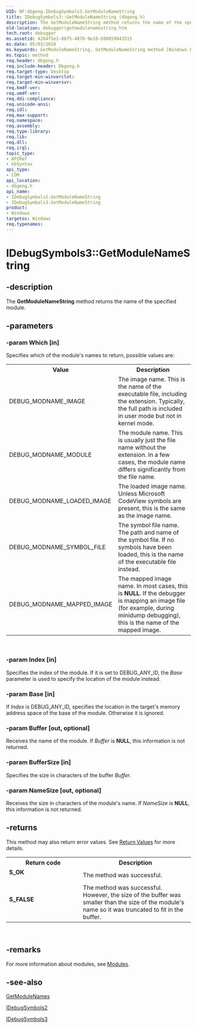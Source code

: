 ```yaml
---
UID: NF:dbgeng.IDebugSymbols3.GetModuleNameString
title: IDebugSymbols3::GetModuleNameString (dbgeng.h)
description: The GetModuleNameString method returns the name of the specified module.
old-location: debugger\getmodulenamestring.htm
tech.root: debugger
ms.assetid: 4264f5e1-08f5-4878-9e10-b98859043515
ms.date: 05/03/2018
ms.keywords: GetModuleNameString, GetModuleNameString method [Windows Debugging], GetModuleNameString method [Windows Debugging],IDebugSymbols2 interface, GetModuleNameString method [Windows Debugging],IDebugSymbols3 interface, IDebugSymbols2 interface [Windows Debugging],GetModuleNameString method, IDebugSymbols2::GetModuleNameString, IDebugSymbols3 interface [Windows Debugging],GetModuleNameString method, IDebugSymbols3.GetModuleNameString, IDebugSymbols3::GetModuleNameString, IDebugSymbols_e00a93fb-08c4-4f37-9915-577a22d9c889.xml, dbgeng/IDebugSymbols2::GetModuleNameString, dbgeng/IDebugSymbols3::GetModuleNameString, debugger.getmodulenamestring
ms.topic: method
req.header: dbgeng.h
req.include-header: Dbgeng.h
req.target-type: Desktop
req.target-min-winverclnt: 
req.target-min-winversvr: 
req.kmdf-ver: 
req.umdf-ver: 
req.ddi-compliance: 
req.unicode-ansi: 
req.idl: 
req.max-support: 
req.namespace: 
req.assembly: 
req.type-library: 
req.lib: 
req.dll: 
req.irql: 
topic_type:
- APIRef
- kbSyntax
api_type:
- COM
api_location:
- dbgeng.h
api_name:
- IDebugSymbols2.GetModuleNameString
- IDebugSymbols3.GetModuleNameString
product:
- Windows
targetos: Windows
req.typenames: 
---
```


# IDebugSymbols3::GetModuleNameString


## -description


The <b>GetModuleNameString</b>  method returns the name of the specified module.


## -parameters




### -param Which [in]

Specifies which of the module's names to return, possible values are:

<table>
<tr>
<th>Value</th>
<th>Description</th>
</tr>
<tr>
<td>
DEBUG_MODNAME_IMAGE

</td>
<td>
The image name.  This is the name of the executable file, including the extension. Typically, the full path is included in user mode but not in kernel mode.

</td>
</tr>
<tr>
<td>
DEBUG_MODNAME_MODULE

</td>
<td>
The module name. This is usually just the file name without the extension. In a few cases, the module name differs significantly from the file name.

</td>
</tr>
<tr>
<td>
DEBUG_MODNAME_LOADED_IMAGE

</td>
<td>
The loaded image name.  Unless Microsoft CodeView symbols are present, this is the same as the image name.

</td>
</tr>
<tr>
<td>
DEBUG_MODNAME_SYMBOL_FILE

</td>
<td>
The symbol file name.  The path and name of the symbol file. If no symbols have been loaded, this is the name of the executable file instead.

</td>
</tr>
<tr>
<td>
DEBUG_MODNAME_MAPPED_IMAGE

</td>
<td>
The mapped image name.  In most cases, this is <b>NULL</b>. If the debugger is mapping an image file (for example, during minidump debugging), this is the name of the mapped image.

</td>
</tr>
</table>
 


### -param Index [in]

Specifies the index of the module.  If it is set to DEBUG_ANY_ID, the <i>Base</i> parameter is used to specify the location of the module instead.


### -param Base [in]

If <i>Index</i> is DEBUG_ANY_ID, specifies the location in the target's memory address space of the base of the module.  Otherwise it is ignored.


### -param Buffer [out, optional]

Receives the name of the module.  If <i>Buffer</i> is <b>NULL</b>, this information is not returned.


### -param BufferSize [in]

Specifies the size in characters of the buffer <i>Buffer</i>.


### -param NameSize [out, optional]

Receives the size in characters of the module's name.  If <i>NameSize</i> is <b>NULL</b>, this information is not returned.


## -returns



This method may also return error values.  See <a href="https://docs.microsoft.com/windows-hardware/drivers/debugger/hresult-values">Return Values</a> for more details.

<table>
<tr>
<th>Return code</th>
<th>Description</th>
</tr>
<tr>
<td width="40%">
<dl>
<dt><b>S_OK</b></dt>
</dl>
</td>
<td width="60%">
The method was successful.

</td>
</tr>
<tr>
<td width="40%">
<dl>
<dt><b>S_FALSE</b></dt>
</dl>
</td>
<td width="60%">
The method was successful. However, the size of the buffer was smaller than the size of the module's name so it was truncated to fit in the buffer.

</td>
</tr>
</table>
 




## -remarks



For more information about modules, see <a href="https://docs.microsoft.com/windows-hardware/drivers/debugger/modules">Modules</a>.




## -see-also




<a href="https://docs.microsoft.com/windows-hardware/drivers/ddi/content/dbgeng/nf-dbgeng-idebugsymbols3-getmodulenames">GetModuleNames</a>



<a href="https://docs.microsoft.com/windows-hardware/drivers/ddi/content/dbgeng/nn-dbgeng-idebugsymbols2">IDebugSymbols2</a>



<a href="https://docs.microsoft.com/windows-hardware/drivers/ddi/content/dbgeng/nn-dbgeng-idebugsymbols3">IDebugSymbols3</a>
 

 


